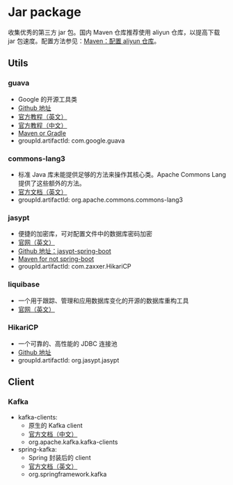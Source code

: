 # Jar package

收集优秀的第三方 jar 包。国内 Maven 仓库推荐使用 aliyun 仓库，以提高下载 jar 包速度。配置方法参见：[Maven：配置 aliyun 仓库](https://github.com/kenttanl/iDocuments/issues/1)。

## Utils

### guava

- Google 的开源工具类
- [Github 地址](https://github.com/google/guava)
- [官方教程（英文）](https://github.com/google/guava/wiki)
- [官方教程（中文）](https://wizardforcel.gitbooks.io/guava-tutorial/content/1.html)
- [Maven or Gradle](https://github.com/google/guava/wiki/UseGuavaInYourBuild)
- groupId.artifactId: com.google.guava

### commons-lang3

- 标准 Java 库未能提供足够的方法来操作其核心类。Apache Commons Lang 提供了这些额外的方法。
- [官方文档（英文）](http://commons.apache.org/proper/commons-lang/index.html)
- groupId.artifactId: org.apache.commons.commons-lang3

### jasypt

- 便捷的加密库，可对配置文件中的数据库密码加密
- [官网（英文）](http://www.jasypt.org)
- [Github 地址：jasypt-spring-boot](https://github.com/ulisesbocchio/jasypt-spring-boot)
- [Maven for not spring-boot](http://www.jasypt.org/maven.html)
- groupId.artifactId: com.zaxxer.HikariCP

### liquibase

- 一个用于跟踪、管理和应用数据库变化的开源的数据库重构工具
- [官网（英文）](http://www.liquibase.org)

### HikariCP

- 一个可靠的、高性能的 JDBC 连接池
- [Github 地址](https://github.com/brettwooldridge/HikariCP)
- groupId.artifactId: org.jasypt.jasypt

## Client

### Kafka

- kafka-clients: 
  - 原生的 Kafka client
  - [官方文档（中文）](http://kafka.apachecn.org/documentation.html#api)
  - org.apache.kafka.kafka-clients
- spring-kafka: 
  - Spring 封装后的 client
  - [官方文档（英文）](https://spring.io/projects/spring-kafka)
  - org.springframework.kafka


